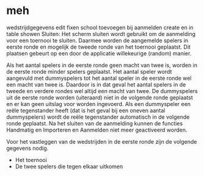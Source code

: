 # meh
wedstrijdgegevens edit fixen
school toevoegen bij aanmelden create en in table showen
Sluiten:
Het scherm sluiten wordt gebruikt om de aanmelding voor een toernooi te sluiten. Daarmee worden de aangemelde spelers in eerste ronde en mogelijk de tweede ronde van het toernooi geplaatst.
Dit plaatsen gebeurt op een door de applicatie willekeurige (random) manier.

Als het aantal spelers in de eerste ronde geen macht van twee is, worden in de eerste ronde minder spelers geplaatst.
Het aantal speler wordt aangevuld met dummyspelers tot het aantal speler in de eerste ronde wel een macht van twee is. Daardoor is in dat geval het aantal spelers in de tweede en verdere rondes 
wel altijd een macht van twee.
De dummyspelers uit de eerste ronde worden (uiteraard) niet in de volgende ronde geplaatst en er kan geen uitslag voor worden ingevoerd. Als een dummyspeler een reële tegenstander heeft (dat is het geval bij een oneven aantal dummyspelers) wordt de reële tegenstander automatisch in de volgende ronde geplaatst.
Na het sluiten van de aanmelding kunnen de functies Handmatig en Importeren en Aanmelden niet meer geactiveerd worden.

Voor het vastleggen van de wedstrijden in de eerste ronde zijn de volgende gegevens nodig.
- Het toernooi
- De twee spelers die tegen elkaar uitkomen
